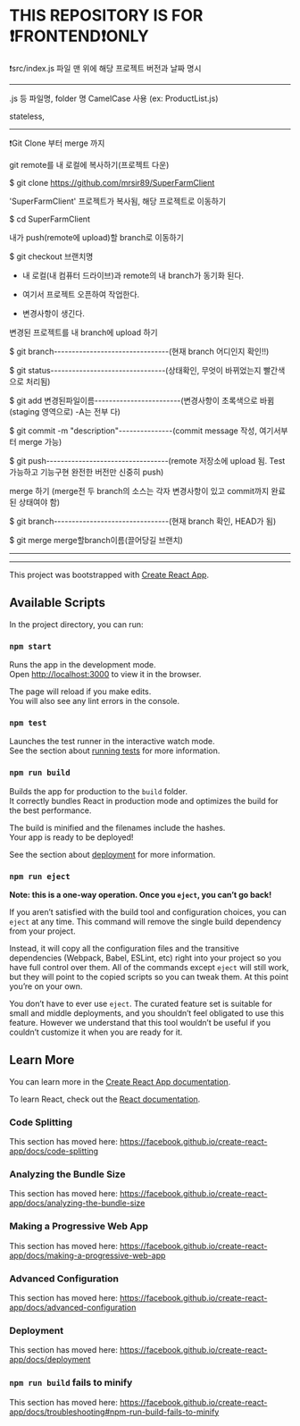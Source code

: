 # THIS REPOSITORY IS FOR ❗️FRONTEND❗️ONLY




❗️src/index.js 파일 맨 위에 해당 프로젝트 버전과 날짜 명시



----------------------------------------------------------------------------------------------------

.js 등 파일명, folder 명  CamelCase 사용 (ex: ProductList.js)

stateless,  

----------------------------------------------------------------------------------------------------



❗️Git Clone 부터 merge 까지


git remote를 내 로컬에 복사하기(프로젝트 다운)

 $ git clone https://github.com/mrsir89/SuperFarmClient


'SuperFarmClient' 프로젝트가 복사됨, 해당 프로젝트로 이동하기

 $ cd SuperFarmClient 


내가 push(remote에 upload)할 branch로 이동하기

 $ git checkout 브랜치명


- 내 로컬(내 컴퓨터 드라이브)과 remote의 내 branch가 동기화 된다.

- 여기서 프로젝트 오픈하여 작업한다.

- 변경사항이 생긴다.


변경된 프로젝트를 내 branch에 upload 하기

 $ git branch--------------------------------(현재 branch 어디인지 확인!!)
 
 $ git status--------------------------------(상태확인, 무엇이 바뀌었는지 빨간색으로 처리됨)
 
 $ git add 변경된파일이름------------------------(변경사항이 초록색으로 바뀜(staging 영역으로) -A는 전부 다)
 
 $ git commit -m "description"---------------(commit message 작성, 여기서부터 merge 가능)
 
 $ git push----------------------------------(remote 저장소에 upload 됨. Test가능하고 기능구현 완전한 버전만 신중히 push)  
 



merge 하기 (merge전 두 branch의 소스는 각자 변경사항이 있고 commit까지 완료된 상태여야 함)

 $ git branch--------------------------------(현재 branch 확인, HEAD가 됨)
 
 $ git merge merge할branch이름(끌어당길 브랜치)
 














----------------------------------------------------------------------------------------------------

----------------------------------------------------------------------------------------------------
This project was bootstrapped with [Create React App](https://github.com/facebook/create-react-app).

## Available Scripts

In the project directory, you can run:

### `npm start`

Runs the app in the development mode.<br>
Open [http://localhost:3000](http://localhost:3000) to view it in the browser.

The page will reload if you make edits.<br>
You will also see any lint errors in the console.

### `npm test`

Launches the test runner in the interactive watch mode.<br>
See the section about [running tests](https://facebook.github.io/create-react-app/docs/running-tests) for more information.

### `npm run build`

Builds the app for production to the `build` folder.<br>
It correctly bundles React in production mode and optimizes the build for the best performance.

The build is minified and the filenames include the hashes.<br>
Your app is ready to be deployed!

See the section about [deployment](https://facebook.github.io/create-react-app/docs/deployment) for more information.

### `npm run eject`

**Note: this is a one-way operation. Once you `eject`, you can’t go back!**

If you aren’t satisfied with the build tool and configuration choices, you can `eject` at any time. This command will remove the single build dependency from your project.

Instead, it will copy all the configuration files and the transitive dependencies (Webpack, Babel, ESLint, etc) right into your project so you have full control over them. All of the commands except `eject` will still work, but they will point to the copied scripts so you can tweak them. At this point you’re on your own.

You don’t have to ever use `eject`. The curated feature set is suitable for small and middle deployments, and you shouldn’t feel obligated to use this feature. However we understand that this tool wouldn’t be useful if you couldn’t customize it when you are ready for it.

## Learn More

You can learn more in the [Create React App documentation](https://facebook.github.io/create-react-app/docs/getting-started).

To learn React, check out the [React documentation](https://reactjs.org/).

### Code Splitting

This section has moved here: https://facebook.github.io/create-react-app/docs/code-splitting

### Analyzing the Bundle Size

This section has moved here: https://facebook.github.io/create-react-app/docs/analyzing-the-bundle-size

### Making a Progressive Web App

This section has moved here: https://facebook.github.io/create-react-app/docs/making-a-progressive-web-app

### Advanced Configuration

This section has moved here: https://facebook.github.io/create-react-app/docs/advanced-configuration

### Deployment

This section has moved here: https://facebook.github.io/create-react-app/docs/deployment

### `npm run build` fails to minify

This section has moved here: https://facebook.github.io/create-react-app/docs/troubleshooting#npm-run-build-fails-to-minify

